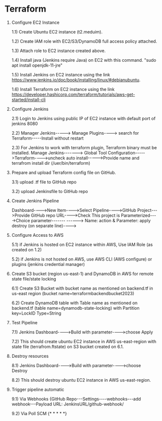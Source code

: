 # Terraform
1) Configure EC2 Instance
      
      1.1) Create Ubuntu EC2 instance (t2.meduim). 
      
      1.2) Create IAM role with EC2/S3/DynamoDB full access policy attached.
      
      1.3) Attach role to EC2 instance created above. 
      
      1.4) Install java (Jenkins require Java) on EC2 with this command. "sudo apt install openjdk-11-jre"
      
      1.5) Install Jenkins on EC2 instance using the link https://www.jenkins.io/doc/book/installing/linux/#debianubuntu.
      
      1.6) Install Terraform on EC2 instance using the link https://developer.hashicorp.com/terraform/tutorials/aws-get-started/install-cli
      
2) Configure Jenkins
      
      2.1) Login to Jenkins using public IP of EC2 instance with default port of jenkins 8080
      
      2.2) Manager Jenkins-----> Manage Plugins----> search for Terraform-----Install without restart
      
      2.3) For Jenkins to work with terraform plugin, Terraform binary must be installed. 
            Manage Jenkins-------> Global Tool Configuration----->Terraform---->uncheck auto install----->Provide name and terrafrom install dir (/uer/bin/terraform)
            
3) Prepare and upload Terraform config file on GitHub.
      
      3.1) upload .tf file to GitHub repo
      
      3.2) upload Jenkinsfile to GitHub repo
      
4) Create Jenkins Pipeline
   
   Dashboard---->New Item---->Select Pipeline---->GitHub Project--->Provide GitHub repo URL---->Check This project is Parameterized---->Choice parameter-------           ------> Name: action & Parameter: apply   destroy (on separate line)----> 

5) Configure Access to AWS
      
      5.1) if Jenkins is hosted on EC2 instance within AWS, Use IAM Role (as created on 1.2)
      
      5.2) if Jenkins is not hosted on AWS, use AWS CLI (AWS configure) or plugins (jenkins credential manager)   
       
6) Create S3 bucket (region us-east-1) and DynamoDB in AWS for remote state file/state locking
      
      6.1) Create S3 Bucket with bucket name as mentioned on backend.tf in us-east region (bucket name=terraformbackendbucket2023)
      
      6.2) Create DynamoDB table with Table name as mentioned on backend.tf (table name=dynamodb-state-locking) with Partition key=LockID Type=String
            
7) Test Pipeline
      
      7.1) Jenkins Dashboard---->Build with parameter---->choose Apply
      
      7.2) This should create ubuntu EC2 instance in AWS us-east-region with state file (terrafrom.ftstate) on S3 bucket created on 6.1. 
      
8) Destroy resources 
      
      8.1) Jenkins Dashboard---->Build with parameter---->choose Destroy
      
      8.2) This should destroy ubuntu EC2 instance in AWS us-east-region.
      
9) Trigger pipeline automatic
      
      9.1) Via Webhooks  {GitHub Repo---Settings----webhooks---add webhook---Payload URL: JenkinsURL/github-webhook/ 
      
      9.2) Via Poll SCM  {* * * * *} 

